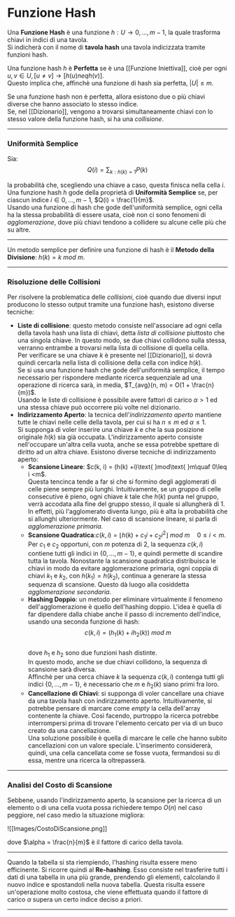 # Funzione Hash #
Una **Funzione Hash** è una funzione $h:U \rightarrow {0, ..., m-1}$, la quale trasforma chiavi in indici di una tavola.<br />
Si indicherà con il nome di **tavola hash** una tavola indicizzata tramite funzioni hash.<br />

Una funzione hash $h$ è **Perfetta** se è una [[Funzione Iniettiva]], cioè per ogni $u, v \in U, [u \neq v] \rightarrow [h(u) neq h(v)]$.<br />
Questo implica che, affinchè una funzione di hash sia perfetta, $|U| \leq m$.<br />

Se una funzione hash non è perfetta, allora esistono due o più chiavi diverse che hanno associato lo stesso indice.<br />
Se, nel [[Dizionario]], vengono a trovarsi simultaneamente chiavi con lo stesso valore della funzione hash, si ha una _collisione_.<br />

--------------------------------------------------------------

### Uniformità Semplice ###
Sia:
$$Q(i) = \sum_{k:h(k) = 1} P(k)$$

la probabilità che, scegliendo una chiave a caso, questa finisca nella cella $i$.<br />
Una funzione hash $h$ gode della proprietà di **Uniformità Semplice** se, per ciascun indice $i \in {0, ..., m-1}$, $Q(i) = \frac{1}{m}$.<br />
Usando una funzione di hash che gode dell'uniformità semplice, ogni cella ha la stessa probabilità di essere usata, cioè non ci sono fenomeni di _agglomerazione_, dove più chiavi tendono a collidere su alcune celle più che su altre.<br />

--------------------------------------------------------------

Un metodo semplice per definire una funzione di hash è il **Metodo della Divisione**: $h(k) = k\text{ }mod\text{ }m$.

--------------------------------------------------------------

### Risoluzione delle Collisioni ###
Per risolvere la problematica delle _collisioni_, cioè quando due diversi input producono lo stesso output tramite una funzione hash, esistono diverse tecniche:
- **Liste di collisione**: questo metodo consiste nell'associare ad ogni cella della tavola hash una lista di chiavi, detta _lista di collisione_ piuttosto che una singola chiave. In questo modo, se due chiavi collidono sulla stessa, verranno entrambe a trovarsi nella lista di collisione di quella cella.<br />Per verificare se una chiave $k$ è presente nel [[Dizionario]], si dovrà quindi cercarla nella lista di collisione della cella con indice $h(k)$.<br />Se si usa una funzione hash che gode dell'uniformità semplice, il tempo necessario per rispondere mediante ricerca sequenziale ad una operazione di ricerca sarà, in media, $T_{avg}(n, m) = O(1 + \frac{n}{m})$.<br />Usando le liste di collisione è possibile avere fattori di carico $\alpha > 1$ ed una stessa chiave può occorrere più volte nel dizionario.<br />
- **Indirizzamento Aperto**: la tecnica dell'_indirizzamento aperto_ mantiene tutte le chiavi nelle celle della tavola, per cui si ha $n \leq m$ ed $\alpha \leq 1$.<br />Si supponga di voler inserire una chiave $k$ e che la sua posizione originale $h(k)$ sia già occupata. L'indirizzamento aperto consiste nell'occupare un'altra cella vuota, anche se essa potrebbe spettare di diritto ad un altra chiave. Esistono diverse tecniche di indirizzamento aperto:
	- **Scansione Lineare**: $c(k, i) = (h(k) +i)\text{ }mod\text{ }m\quaf 0\leq i <m$.<br />Questa tencinca tende a far sì che si formino  degli agglomerati di celle piene sempre più lunghi. Intuitivamente, se un gruppo di celle consecutive è pieno, ogni chiave $k$ tale che $h(k)$ punta nel gruppo, verrà accodata alla fine del gruppo stesso, il quale si allungherà di $1$.<br />In effetti, più l'agglomerato diventa lungo, più è alta la probabilità che si allunghi ulteriormente. Nel caso di scansione lineare, si parla di _agglomerazione primaria_.<br />
	- **Scansione Quadratica**:$c(k, i) = \lfloor h(k) + c_{1}i + c_{2}i^{2} \rfloor\text{ }mod\text{ }m\quad 0 \leq i <m$.<br />Per $c_{1}$ e $c_{2}$ opportuni, con $m$ potenza di $2$, la sequenza $c(k, i)$ contiene tutti gli indici in $\{0, ..., m-1\}$, e quindi permette di scandire tutta la tavola. Nonostante la scansione quadratica distribuisca le chiavi in modo da evitare agglomerazione primaria, ogni coppia di chiavi $k_{1}$ e $k_{2}$, con $h(k_{1}) = h(k_{2})$, continua a generare la stessa sequenza di scansione. Questo dà luogo alla cosiddetta _agglomerazione secondaria_.<br />
	- **Hashing Doppio**: un metodo per eliminare virtualmente il fenomeno dell'agglomerazione è quello dell'hashing doppio. L'idea è quella di far dipendere dalla chiabe anche il passo di incremento dell'indice, usando una seconda funzione di hash:<br />$$c(k, i) = (h_{1}(k) + ih_{2}(k))\text{ }mod\text{ }m$$<br />dove $h_{1}$ e $h_{2}$ sono due funzioni hash distinte.<br />In questo modo, anche se due chiavi collidono, la sequenza di scansione sarà diversa.<br />Affinchè per una cerca chiave $k$ la sequenza $c(k, i)$ contenga tutti gli indici $\{0, ..., m-1\}$, è necessario che $m$ e $h_{2}(k)$ siano primi fra loro.<br />
	- **Cancellazione di Chiavi**: si supponga di voler cancellare una chiave da una tavola hash con indirizzamento aperto. Intuitivamente, si potrebbe pensare di marcare come _empty_ la cella dell'array contenente la chiave. Così facendo, purtroppo la ricerca potrebbe interrompersi prima di trovare l'elemento cercato per via di un buco creato da una cancellazione.<br />Una soluzione possibile è quella di marcare le celle che hanno subito cancellazioni con un valore speciale. L'inserimento considererà, quindi, una cella cancellata come se fosse vuota, fermandosi su di essa, mentre una ricerca la oltrepasserà.

--------------------------------------------------------------

### Analisi del Costo di Scansione ###
Sebbene, usando l'indirizzamento aperto, la scansione per la ricerca di un elemento o di una cella vuota possa richiedere tempo $O(n)$ nel caso peggiore, nel caso medio la situazione migliora:

![[Images/CostoDiScansione.png]]

dove $\alpha = \frac{n}{m}$ è il fattore di carico della tavola.

--------------------------------------------------------------

Quando la tabella si sta riempiendo, l'hashing risulta essere meno efficinente. Si ricorre quindi al **Re-hashing**. Esso consiste nel trasferire tutti i dati di una tabella in una più grande, prendendo gli elementi, calcolando il nuovo indice e spostandoli nella nuova tabella. Questa risulta essere un'operazione molto costosa, che viene effettuata quando il fattore di carico $\alpha$ supera un certo indice deciso a priori.<br />

--------------------------------------------------------------